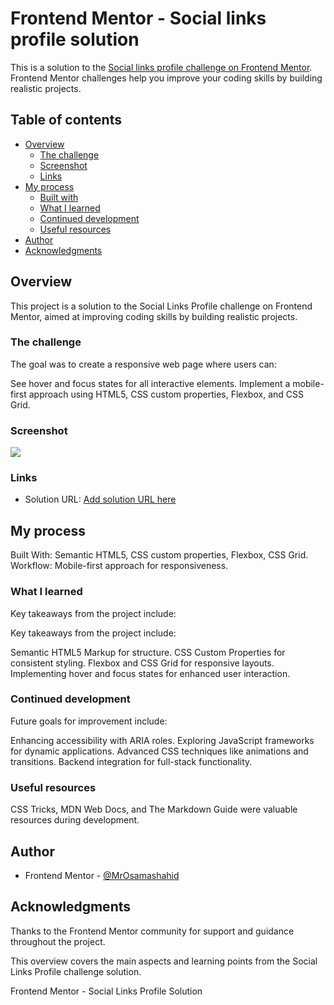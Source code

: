 # Frontend Mentor - Social links profile solution

This is a solution to the [Social links profile challenge on Frontend Mentor](https://www.frontendmentor.io/challenges/social-links-profile-UG32l9m6dQ). Frontend Mentor challenges help you improve your coding skills by building realistic projects. 

## Table of contents

- [Overview](#overview)
  - [The challenge](#the-challenge)
  - [Screenshot](#screenshot)
  - [Links](#links)
- [My process](#my-process)
  - [Built with](#built-with)
  - [What I learned](#what-i-learned)
  - [Continued development](#continued-development)
  - [Useful resources](#useful-resources)
- [Author](#author)
- [Acknowledgments](#acknowledgments)


## Overview

This project is a solution to the Social Links Profile challenge on Frontend Mentor, aimed at improving coding skills by building realistic projects.

### The challenge

The goal was to create a responsive web page where users can:

See hover and focus states for all interactive elements.
Implement a mobile-first approach using HTML5, CSS custom properties, Flexbox, and CSS Grid.

### Screenshot

![](./assets/images/FireShot%20Capture%20001%20-%20Frontend%20Mentor%20-%20Social%20links%20profile%20-%20.png.jpg)

### Links

- Solution URL: [Add solution URL here](file:///E:/HTML%20&%20CSS%20Newbie%20Projects/social-links-profile-main/index.html)

## My process

Built With: Semantic HTML5, CSS custom properties, Flexbox, CSS Grid.
Workflow: Mobile-first approach for responsiveness.


### What I learned

Key takeaways from the project include:

Key takeaways from the project include:

Semantic HTML5 Markup for structure.
CSS Custom Properties for consistent styling.
Flexbox and CSS Grid for responsive layouts.
Implementing hover and focus states for enhanced user interaction.

### Continued development

Future goals for improvement include:

Enhancing accessibility with ARIA roles.
Exploring JavaScript frameworks for dynamic applications.
Advanced CSS techniques like animations and transitions.
Backend integration for full-stack functionality.

### Useful resources

CSS Tricks, MDN Web Docs, and The Markdown Guide were valuable resources during development.

## Author

- Frontend Mentor - [@MrOsamashahid](https://www.frontendmentor.io/profile/MrOsamashahid)

## Acknowledgments

Thanks to the Frontend Mentor community for support and guidance throughout the project.

This overview covers the main aspects and learning points from the Social Links Profile challenge solution.

Frontend Mentor - Social Links Profile Solution
